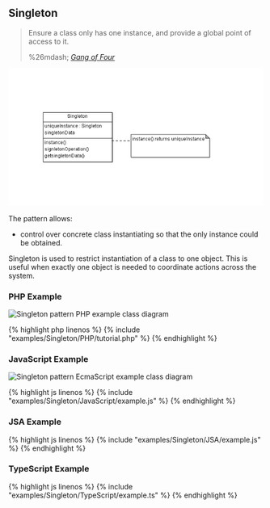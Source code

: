##  Singleton

<blockquote cite="http://www.goodreads.com/book/show/85009.Design_Patterns">
<p>Ensure a class only has one instance, and provide a global point of access to it.</p>
<footer>%26mdash; <cite><a title="Gamma, Erich; Helm, Richard; Johnson, Ralph; Vlissides, John (1994-10-31). Design Patterns: Elements of Reusable Object-Oriented Software" href="http://www.goodreads.com/book/show/85009.Design_Patterns">Gang of Four</a></cite></footer>
</blockquote>

![Singleton pattern class diagram](./assets/img/Singleton/uml.png)

The pattern allows:

* control over concrete class instantiating so that the only instance could be obtained.

Singleton is used to restrict instantiation of a class to one object.
This is useful when exactly one object is needed to coordinate actions across the system.

###  PHP Example

![Singleton pattern PHP example class diagram](./assets/img/Singleton/PHP/uml.png)


{% highlight php linenos %}
{% include "examples/Singleton/PHP/tutorial.php" %}
{% endhighlight %}


###  JavaScript Example

![Singleton pattern EcmaScript example class diagram](./assets/img/Singleton/EcmaScript/uml.png)


{% highlight js linenos %}
{% include "examples/Singleton/JavaScript/example.js" %}
{% endhighlight %}


###  JSA Example


{% highlight js linenos %}
{% include "examples/Singleton/JSA/example.js" %}
{% endhighlight %}


###  TypeScript Example


{% highlight js linenos %}
{% include "examples/Singleton/TypeScript/example.ts" %}
{% endhighlight %}

